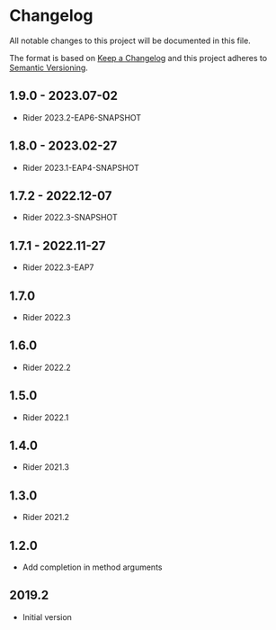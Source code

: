 # Changelog
All notable changes to this project will be documented in this file.

The format is based on [Keep a Changelog](http://keepachangelog.com/en/1.0.0/)
and this project adheres to [Semantic Versioning](http://semver.org/spec/v2.0.0.html).

## 1.9.0 - 2023.07-02
- Rider 2023.2-EAP6-SNAPSHOT

## 1.8.0 - 2023.02-27
- Rider 2023.1-EAP4-SNAPSHOT

## 1.7.2 - 2022.12-07
- Rider 2022.3-SNAPSHOT

## 1.7.1 - 2022.11-27
- Rider 2022.3-EAP7

## 1.7.0
- Rider 2022.3

## 1.6.0
- Rider 2022.2

## 1.5.0
- Rider 2022.1

## 1.4.0
- Rider 2021.3

## 1.3.0
- Rider 2021.2

## 1.2.0
- Add completion in method arguments

## 2019.2
- Initial version
